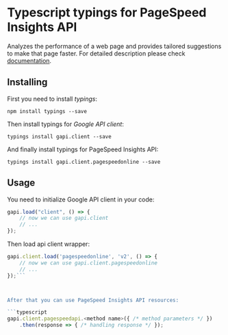 # Typescript typings for PageSpeed Insights API
Analyzes the performance of a web page and provides tailored suggestions to make that page faster.
For detailed description please check [documentation](https://developers.google.com/speed/docs/insights/v2/getting-started).

## Installing

First you need to install *typings*:
```
npm install typings --save 
```

Then install typings for *Google API client*:
```
typings install gapi.client --save 
```

And finally install typings for PageSpeed Insights API:
```
typings install gapi.client.pagespeedonline --save 
```

## Usage

You need to initialize Google API client in your code:
```typescript
gapi.load("client", () => { 
    // now we can use gapi.client
    // ... 
});
```

Then load api client wrapper:
```typescript
gapi.client.load('pagespeedonline', 'v2', () => {
    // now we can use gapi.client.pagespeedonline
    // ... 
});```



After that you can use PageSpeed Insights API resources:

```typescript
gapi.client.pagespeedapi.<method name>({ /* method parameters */ })
    .then(response => { /* handling response */ });
```